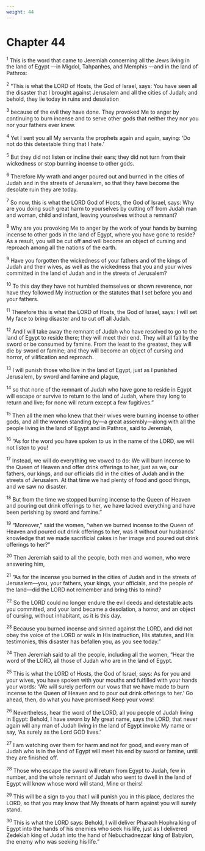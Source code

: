 ```yaml
---
weight: 44
---
```


# Chapter 44

<sup>1</sup> This is the word that came to Jeremiah concerning all the Jews living in the land of Egypt —in Migdol, Tahpanhes, and Memphis —and in the land of Pathros: 

<sup>2</sup> “This is what the LORD of Hosts, the God of Israel, says: You have seen all the disaster that I brought against Jerusalem and all the cities of Judah; and behold, they lie today in ruins and desolation 

<sup>3</sup> because of the evil they have done. They provoked Me to anger by continuing to burn incense and to serve other gods that neither they nor you nor your fathers ever knew. 

<sup>4</sup> Yet I sent you all My servants the prophets again and again, saying: ‘Do not do this detestable thing that I hate.’ 

<sup>5</sup> But they did not listen or incline their ears; they did not turn from their wickedness or stop burning incense to other gods. 

<sup>6</sup> Therefore My wrath and anger poured out and burned in the cities of Judah and in the streets of Jerusalem, so that they have become the desolate ruin they are today. 

<sup>7</sup> So now, this is what the LORD God of Hosts, the God of Israel, says: Why are you doing such great harm to yourselves by cutting off from Judah man and woman, child and infant, leaving yourselves without a remnant? 

<sup>8</sup> Why are you provoking Me to anger by the work of your hands by burning incense to other gods in the land of Egypt, where you have gone to reside? As a result, you will be cut off and will become an object of cursing and reproach among all the nations of the earth. 

<sup>9</sup> Have you forgotten the wickedness of your fathers and of the kings of Judah and their wives, as well as the wickedness that you and your wives committed in the land of Judah and in the streets of Jerusalem? 

<sup>10</sup> To this day they have not humbled themselves or shown reverence, nor have they followed My instruction or the statutes that I set before you and your fathers. 

<sup>11</sup> Therefore this is what the LORD of Hosts, the God of Israel, says: I will set My face to bring disaster and to cut off all Judah. 

<sup>12</sup> And I will take away the remnant of Judah who have resolved to go to the land of Egypt to reside there; they will meet their end. They will all fall by the sword or be consumed by famine. From the least to the greatest, they will die by sword or famine; and they will become an object of cursing and horror, of vilification and reproach. 

<sup>13</sup> I will punish those who live in the land of Egypt, just as I punished Jerusalem, by sword and famine and plague, 

<sup>14</sup> so that none of the remnant of Judah who have gone to reside in Egypt will escape or survive to return to the land of Judah, where they long to return and live; for none will return except a few fugitives.” 

<sup>15</sup> Then all the men who knew that their wives were burning incense to other gods, and all the women standing by—a great assembly—along with all the people living in the land of Egypt and in Pathros, said to Jeremiah, 

<sup>16</sup> “As for the word you have spoken to us in the name of the LORD, we will not listen to you! 

<sup>17</sup> Instead, we will do everything we vowed to do: We will burn incense to the Queen of Heaven and offer drink offerings to her, just as we, our fathers, our kings, and our officials did in the cities of Judah and in the streets of Jerusalem. At that time we had plenty of food and good things, and we saw no disaster. 

<sup>18</sup> But from the time we stopped burning incense to the Queen of Heaven and pouring out drink offerings to her, we have lacked everything and have been perishing by sword and famine.” 

<sup>19</sup> “Moreover,” said the women, “when we burned incense to the Queen of Heaven and poured out drink offerings to her, was it without our husbands’ knowledge that we made sacrificial cakes in her image and poured out drink offerings to her?” 

<sup>20</sup> Then Jeremiah said to all the people, both men and women, who were answering him, 

<sup>21</sup> “As for the incense you burned in the cities of Judah and in the streets of Jerusalem—you, your fathers, your kings, your officials, and the people of the land—did the LORD not remember and bring this to mind? 

<sup>22</sup> So the LORD could no longer endure the evil deeds and detestable acts you committed, and your land became a desolation, a horror, and an object of cursing, without inhabitant, as it is this day. 

<sup>23</sup> Because you burned incense and sinned against the LORD, and did not obey the voice of the LORD or walk in His instruction, His statutes, and His testimonies, this disaster has befallen you, as you see today.” 

<sup>24</sup> Then Jeremiah said to all the people, including all the women, “Hear the word of the LORD, all those of Judah who are in the land of Egypt. 

<sup>25</sup> This is what the LORD of Hosts, the God of Israel, says: As for you and your wives, you have spoken with your mouths and fulfilled with your hands your words: ‘We will surely perform our vows that we have made to burn incense to the Queen of Heaven and to pour out drink offerings to her.’ Go ahead, then, do what you have promised! Keep your vows! 

<sup>26</sup> Nevertheless, hear the word of the LORD, all you people of Judah living in Egypt: Behold, I have sworn by My great name, says the LORD, that never again will any man of Judah living in the land of Egypt invoke My name or say, ‘As surely as the Lord GOD lives.’ 

<sup>27</sup> I am watching over them for harm and not for good, and every man of Judah who is in the land of Egypt will meet his end by sword or famine, until they are finished off. 

<sup>28</sup> Those who escape the sword will return from Egypt to Judah, few in number, and the whole remnant of Judah who went to dwell in the land of Egypt will know whose word will stand, Mine or theirs! 

<sup>29</sup> This will be a sign to you that I will punish you in this place, declares the LORD, so that you may know that My threats of harm against you will surely stand. 

<sup>30</sup> This is what the LORD says: Behold, I will deliver Pharaoh Hophra king of Egypt into the hands of his enemies who seek his life, just as I delivered Zedekiah king of Judah into the hand of Nebuchadnezzar king of Babylon, the enemy who was seeking his life.” 


